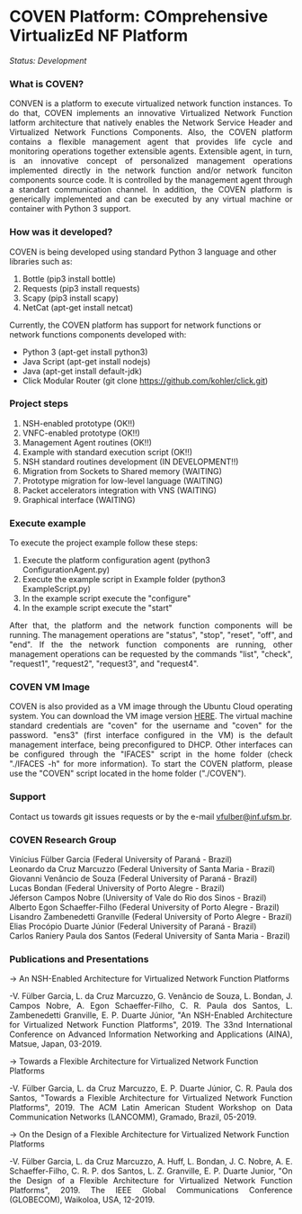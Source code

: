 COVEN Platform: COmprehensive VirtualizEd NF Platform
==========================================================

*Status: Development*

### What is COVEN?

<p align="justify">CONVEN is a platform to execute virtualized network function instances. To do that, COVEN implements an innovative Virtualized Network Function latform architecture that natively enables the Network Service Header and Virtualized Network Functions Components. Also, the COVEN platform contains a flexible management agent that provides life cycle and monitoring operations together extensible agents. Extensible agent, in turn, is an innovative concept of personalized management operations implemented directly in the network function and/or network funciton components source code. It is controlled by the management agent through a standart communication channel. In addition, the COVEN platform is generically implemented and can be executed by any virtual machine or container with Python 3 support.</p>

### How was it developed?

COVEN is being developed using standard Python 3 language and other libraries such as:<br/>
1. Bottle (pip3 install bottle)<br/>
2. Requests (pip3 install requests)<br/>
3. Scapy (pip3 install scapy)<br/>
4. NetCat (apt-get install netcat)

Currently, the COVEN platform has support for network functions or network functions components developed with:<br/>
- Python 3 (apt-get install python3)<br/>
- Java Script (apt-get install nodejs)<br/>
- Java (apt-get install default-jdk)<br/>
- Click Modular Router (git clone https://github.com/kohler/click.git)

### Project steps

1. NSH-enabled prototype (OK!!)<br/>
2. VNFC-enabled prototype (OK!!)<br/>
3. Management Agent routines (OK!!)<br/>
4. Example with standard execution script (OK!!)<br/>
5. NSH standard routines development (IN DEVELOPMENT!!)<br/>
6. Migration from Sockets to Shared memory (WAITING)<br/>
7. Prototype migration for low-level language (WAITING)<br/>
8. Packet accelerators integration with VNS (WAITING)<br/>
9. Graphical interface (WAITING)

### Execute example

To execute the project example follow these steps:
1. Execute the platform configuration agent (python3 ConfigurationAgent.py)
2. Execute the example script in Example folder (python3 ExampleScript.py)
3. In the example script execute the "configure"
4. In the example script execute the "start"

<p align="justify">After that, the platform and the network function components will be running. The management operations are "status", "stop", "reset", "off", and "end". If the the network function components are running, other management operations can be requested by the commands "list", "check", "request1", "request2", "request3", and "request4".</p>

### COVEN VM Image

<p align="justify">COVEN is also provided as a VM image through the Ubuntu Cloud operating system. You can download the VM image version <a href="https://drive.google.com/file/d/19nZRT_vcGzjy0eZeiya1bpEB3lj0N3hT/view?usp=sharing">HERE</a>. The virtual machine standard credentials are "coven" for the username and "coven" for the password. "ens3" (first interface configured in the VM) is the default management interface, being preconfigured to DHCP. Other interfaces can be configured through the "IFACES" script in the home folder (check "./IFACES -h" for more information). To start the COVEN platform, please use the "COVEN" script located in the home folder ("./COVEN").</p>

### Support

Contact us towards git issues requests or by the e-mail vfulber@inf.ufsm.br.

### COVEN Research Group

Vinícius Fülber Garcia (Federal University of Paraná - Brazil)<br/>
Leonardo da Cruz Marcuzzo (Federal University of Santa Maria - Brazil)<br/>
Giovanni Venâncio de Souza (Federal University of Paraná - Brazil)<br/>
Lucas Bondan (Federal University of Porto Alegre - Brazil)<br/>
Jéferson Campos Nobre (University of Vale do Rio dos Sinos - Brazil)<br/>
Alberto Egon Schaeffer-Filho (Federal University of Porto Alegre - Brazil)<br/>
Lisandro Zambenedetti Granville (Federal University of Porto Alegre - Brazil)<br/>
Elias Procópio Duarte Júnior (Federal University of Paraná - Brazil)<br/>
Carlos Raniery Paula dos Santos (Federal University of Santa Maria - Brazil)<br/>

### Publications and Presentations

-> An NSH-Enabled Architecture for Virtualized Network Function Platforms<br/>
<p align="justify">-V. Fülber Garcia, L. da Cruz Marcuzzo, G. Venâncio de Souza, L. Bondan, J. Campos Nobre, A. Egon Schaeffer-Filho, C. R. Paula dos Santos, L. Zambenedetti Granville, E. P. Duarte Júnior, "An NSH-Enabled Architecture for Virtualized Network Function Platforms", 2019. The 33nd International Conference on Advanced Information Networking and Applications (AINA), Matsue, Japan, 03-2019.</p>

-> Towards a Flexible Architecture for Virtualized Network Function Platforms<br/>
<p align="justify">-V. Fülber Garcia, L. da Cruz Marcuzzo, E. P. Duarte Júnior, C. R. Paula dos Santos, "Towards a Flexible Architecture for Virtualized Network Function Platforms", 2019. The ACM Latin American Student Workshop on Data Communication Networks (LANCOMM), Gramado, Brazil, 05-2019.</p>

-> On the Design of a Flexible Architecture for Virtualized Network Function Platforms<br/>
<p align="justify">-V. Fülber Garcia, L. da Cruz Marcuzzo, A. Huff, L. Bondan, J. C. Nobre, A. E. Schaeffer-Filho, C. R. P. dos Santos, L. Z. Granville, E. P. Duarte Junior, "On the Design of a Flexible Architecture for Virtualized Network Function Platforms", 2019. The IEEE Global Communications Conference (GLOBECOM), Waikoloa, USA, 12-2019.</p>
